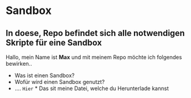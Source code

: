 
# Sandbox
## In doese, Repo befindet sich alle notwendigen Skripte für eine **Sandbox**

Hallo, mein Name ist **Max** und mit meinem Repo möchte ich folgendes bewirken..
- Was ist einen Sandbox?
- Wofür wird einen Sandbox genutzt?
- ....
`Hier` * Das sit meine Datei, welche du Herunterlade kannst